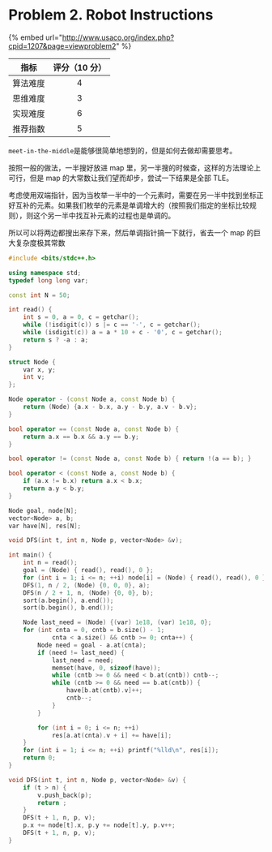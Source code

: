 # Problem 2. Robot Instructions

{% embed url="http://www.usaco.org/index.php?cpid=1207&page=viewproblem2" %}

|  指标  | 评分（10 分） |
| :--: | :------: |
| 算法难度 |     4    |
| 思维难度 |     3    |
| 实现难度 |     6    |
| 推荐指数 |     5    |

`meet-in-the-middle`是能够很简单地想到的，但是如何去做却需要思考。

按照一般的做法，一半搜好放进 map 里，另一半搜的时候查，这样的方法理论上可行，但是 map 的大常数让我们望而却步，尝试一下结果是全部 TLE。

考虑使用双端指针，因为当枚举一半中的一个元素时，需要在另一半中找到坐标正好互补的元素。如果我们枚举的元素是单调增大的（按照我们指定的坐标比较规则），则这个另一半中找互补元素的过程也是单调的。

所以可以将两边都搜出来存下来，然后单调指针搞一下就行，省去一个 map 的巨大复杂度极其常数

```cpp
#include <bits/stdc++.h>

using namespace std;
typedef long long var;

const int N = 50;

int read() {
	int s = 0, a = 0, c = getchar();
	while (!isdigit(c)) s |= c == '-', c = getchar();
	while (isdigit(c)) a = a * 10 + c - '0', c = getchar();
	return s ? -a : a;
}

struct Node {
	var x, y;
	int v;
};

Node operator - (const Node a, const Node b) {
	return (Node) {a.x - b.x, a.y - b.y, a.v - b.v};
}

bool operator == (const Node a, const Node b) {
	return a.x == b.x && a.y == b.y;
}

bool operator != (const Node a, const Node b) { return !(a == b); }

bool operator < (const Node a, const Node b) {
	if (a.x != b.x) return a.x < b.x;
	return a.y < b.y;
}

Node goal, node[N];
vector<Node> a, b;
var have[N], res[N];

void DFS(int t, int n, Node p, vector<Node> &v);

int main() {
	int n = read();
	goal = (Node) { read(), read(), 0 };
	for (int i = 1; i <= n; ++i) node[i] = (Node) { read(), read(), 0 };
	DFS(1, n / 2, (Node) {0, 0, 0}, a);
	DFS(n / 2 + 1, n, (Node) {0, 0}, b);
	sort(a.begin(), a.end());
	sort(b.begin(), b.end());

	Node last_need = (Node) {(var) 1e18, (var) 1e18, 0};
	for (int cnta = 0, cntb = b.size() - 1; 
			cnta < a.size() && cntb >= 0; cnta++) {
		Node need = goal - a.at(cnta);
		if (need != last_need) {
			last_need = need;
			memset(have, 0, sizeof(have));
			while (cntb >= 0 && need < b.at(cntb)) cntb--;
			while (cntb >= 0 && need == b.at(cntb)) {
				have[b.at(cntb).v]++;
				cntb--;
			}
		}

		for (int i = 0; i <= n; ++i) 
			res[a.at(cnta).v + i] += have[i];
	}
	for (int i = 1; i <= n; ++i) printf("%lld\n", res[i]);
	return 0;
}

void DFS(int t, int n, Node p, vector<Node> &v) {
	if (t > n) {
		v.push_back(p);
		return ;
	}
	DFS(t + 1, n, p, v);
	p.x += node[t].x, p.y += node[t].y, p.v++;
	DFS(t + 1, n, p, v);
}

```
